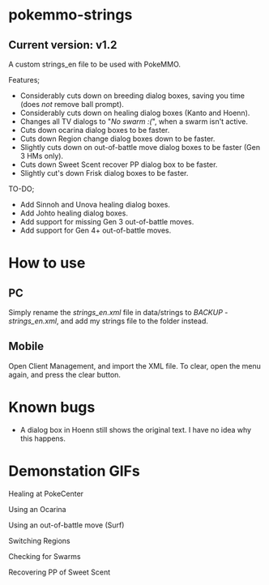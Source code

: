 # pokemmo-strings
## Current version: v1.2
A custom strings_en file to be used with PokeMMO.


Features;
- Considerably cuts down on breeding dialog boxes, saving you time (does *not* remove ball prompt).
- Considerably cuts down on healing dialog boxes (Kanto and Hoenn).
- Changes all TV dialogs to "*No swarm :(*", when a swarm isn't active.
- Cuts down ocarina dialog boxes to be faster.
- Cuts down Region change dialog boxes down to be faster.
- Slightly cuts down on out-of-battle move dialog boxes to be faster (Gen 3 HMs only).
- Cuts down Sweet Scent recover PP dialog box to be faster.
- Slightly cut's down Frisk dialog boxes to be faster.

TO-DO;
- Add Sinnoh and Unova healing dialog boxes.
- Add Johto healing dialog boxes.
- Add support for missing Gen 3 out-of-battle moves.
- Add support for Gen 4+ out-of-battle moves.

# How to use
## PC
Simply rename the *strings_en.xml* file in data/strings to *BACKUP - strings_en.xml*, and add my strings file to the folder instead.

## Mobile
Open Client Management, and import the XML file.
To clear, open the menu again, and press the clear button.


# Known bugs
- A dialog box in Hoenn still shows the original text. I have no idea why this happens.


# Demonstation GIFs
Healing at PokeCenter


Using an Ocarina


Using an out-of-battle move (Surf)


Switching Regions


Checking for Swarms


Recovering PP of Sweet Scent
